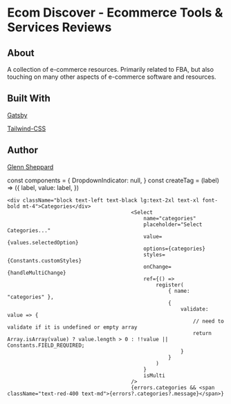 # Ecom Discover - Ecommerce Tools & Services Reviews


## About

A collection of e-commerce resources. Primarily related to FBA, but also touching on many other aspects of e-commerce software and resources.


## Built With

[Gatsby](https://github.com/gatsbyjs/gatsby)

[Tailwind-CSS](https://tailwindcss.com)

## Author

[Glenn Sheppard](https://glennsheppard.dev)

const components = {
    DropdownIndicator: null,
}
const createTag = (label) => ({
    label,
    value: label,
})

<CreatableSelect
                                    name="tags"
                                    label="Tags"
                                    ref={register}
                                    components={components}
                                    inputValue={inputValue}
                                    isClearable
                                    isMulti
                                    menuIsOpen={false}
                                    onChange={handleChangeTag}
                                    onInputChange={handleInputChangeTag}
                                    onKeyDown={handleKeyDown}
                                    placeholder="Type something and press enter..."
                                    value={tagValue}
                                />

    <div className="block text-left text-black lg:text-2xl text-xl font-bold mt-4">Categories</div>
                                            <Select
                                                name="categories"
                                                placeholder="Select Categories..."
                                                value={values.selectedOption}
                                                options={categories}
                                                styles={Constants.customStyles}
                                                onChange={handleMultiChange}
                                                ref={() =>
                                                    register(
                                                        { name: "categories" },
                                                        {
                                                            validate: value => {
                                                                // need to validate if it is undefined or empty array
                                                                return Array.isArray(value) ? value.length > 0 : !!value || Constants.FIELD_REQUIRED;
                                                            }
                                                        }
                                                    )
                                                }
                                                isMulti
                                            />
                                            {errors.categories && <span className="text-red-400 text-md">{errors?.categories?.message}</span>}
